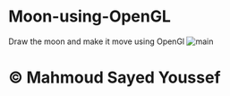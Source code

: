 # Moon-using-OpenGL
Draw the moon and make it move using OpenGl
![main](https://blogger.googleusercontent.com/img/a/AVvXsEjoihnF6uRGpU7OCIg2dIwHdL3U98NSTLnkLs40MOnyf-yR3OziGS74srtl6m0YpNCA597dd7V1jqOEPutZC2QnYn1MFyVDW7cEqaIacd499R2So2mBLTU9Lp8aonmFD_LMiWuvC2pGj80AVgssoYFK525-UhI-ypJ_GyS2-jVQzEZh35O_4VvpITDb=s1906)
# © Mahmoud Sayed Youssef
